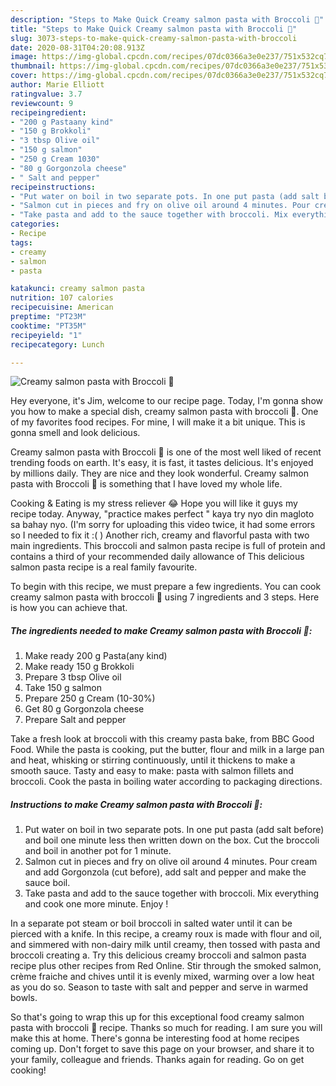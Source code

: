 ```yaml
---
description: "Steps to Make Quick Creamy salmon pasta with Broccoli 🥦"
title: "Steps to Make Quick Creamy salmon pasta with Broccoli 🥦"
slug: 3073-steps-to-make-quick-creamy-salmon-pasta-with-broccoli
date: 2020-08-31T04:20:08.913Z
image: https://img-global.cpcdn.com/recipes/07dc0366a3e0e237/751x532cq70/creamy-salmon-pasta-with-broccoli-🥦-recipe-main-photo.jpg
thumbnail: https://img-global.cpcdn.com/recipes/07dc0366a3e0e237/751x532cq70/creamy-salmon-pasta-with-broccoli-🥦-recipe-main-photo.jpg
cover: https://img-global.cpcdn.com/recipes/07dc0366a3e0e237/751x532cq70/creamy-salmon-pasta-with-broccoli-🥦-recipe-main-photo.jpg
author: Marie Elliott
ratingvalue: 3.7
reviewcount: 9
recipeingredient:
- "200 g Pastaany kind"
- "150 g Brokkoli"
- "3 tbsp Olive oil"
- "150 g salmon"
- "250 g Cream 1030"
- "80 g Gorgonzola cheese"
- " Salt and pepper"
recipeinstructions:
- "Put water on boil in two separate pots. In one put pasta (add salt before) and boil one minute less then written down on the box. Cut the broccoli and boil in another pot for 1 minute."
- "Salmon cut in pieces and fry on olive oil around 4 minutes. Pour cream and add Gorgonzola (cut before), add salt and pepper and make the sauce boil."
- "Take pasta and add to the sauce together with broccoli. Mix everything and cook one more minute. Enjoy !"
categories:
- Recipe
tags:
- creamy
- salmon
- pasta

katakunci: creamy salmon pasta 
nutrition: 107 calories
recipecuisine: American
preptime: "PT23M"
cooktime: "PT35M"
recipeyield: "1"
recipecategory: Lunch

---
```



![Creamy salmon pasta with Broccoli 🥦](https://img-global.cpcdn.com/recipes/07dc0366a3e0e237/751x532cq70/creamy-salmon-pasta-with-broccoli-🥦-recipe-main-photo.jpg)

Hey everyone, it's Jim, welcome to our recipe page. Today, I'm gonna show you how to make a special dish, creamy salmon pasta with broccoli 🥦. One of my favorites food recipes. For mine, I will make it a bit unique. This is gonna smell and look delicious.

Creamy salmon pasta with Broccoli 🥦 is one of the most well liked of recent trending foods on earth. It's easy, it is fast, it tastes delicious. It's enjoyed by millions daily. They are nice and they look wonderful. Creamy salmon pasta with Broccoli 🥦 is something that I have loved my whole life.

Cooking &amp; Eating is my stress reliever 😂 Hope you will like it guys my recipe today. Anyway, &#34;practice makes perfect &#34; kaya try nyo din magloto sa bahay nyo. (I&#39;m sorry for uploading this video twice, it had some errors so I needed to fix it :( ) Another rich, creamy and flavorful pasta with two main ingredients. This broccoli and salmon pasta recipe is full of protein and contains a third of your recommended daily allowance of This delicious salmon pasta recipe is a real family favourite.


To begin with this recipe, we must prepare a few ingredients. You can cook creamy salmon pasta with broccoli 🥦 using 7 ingredients and 3 steps. Here is how you can achieve that.

<!--inarticleads1-->

##### The ingredients needed to make Creamy salmon pasta with Broccoli 🥦:

1. Make ready 200 g Pasta(any kind)
1. Make ready 150 g Brokkoli
1. Prepare 3 tbsp Olive oil
1. Take 150 g salmon
1. Prepare 250 g Cream (10-30%)
1. Get 80 g Gorgonzola cheese
1. Prepare  Salt and pepper


Take a fresh look at broccoli with this creamy pasta bake, from BBC Good Food. While the pasta is cooking, put the butter, flour and milk in a large pan and heat, whisking or stirring continuously, until it thickens to make a smooth sauce. Tasty and easy to make: pasta with salmon fillets and broccoli. Cook the pasta in boiling water according to packaging directions. 

<!--inarticleads2-->

##### Instructions to make Creamy salmon pasta with Broccoli 🥦:

1. Put water on boil in two separate pots. In one put pasta (add salt before) and boil one minute less then written down on the box. Cut the broccoli and boil in another pot for 1 minute.
1. Salmon cut in pieces and fry on olive oil around 4 minutes. Pour cream and add Gorgonzola (cut before), add salt and pepper and make the sauce boil.
1. Take pasta and add to the sauce together with broccoli. Mix everything and cook one more minute. Enjoy !


In a separate pot steam or boil broccoli in salted water until it can be pierced with a knife. In this recipe, a creamy roux is made with flour and oil, and simmered with non-dairy milk until creamy, then tossed with pasta and broccoli creating a. Try this delicious creamy broccoli and salmon pasta recipe plus other recipes from Red Online. Stir through the smoked salmon, crème fraiche and chives until it is evenly mixed, warming over a low heat as you do so. Season to taste with salt and pepper and serve in warmed bowls. 

So that's going to wrap this up for this exceptional food creamy salmon pasta with broccoli 🥦 recipe. Thanks so much for reading. I am sure you will make this at home. There's gonna be interesting food at home recipes coming up. Don't forget to save this page on your browser, and share it to your family, colleague and friends. Thanks again for reading. Go on get cooking!
